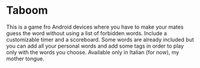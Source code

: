# Taboom

This is a game fro Android devices where you have to make your mates guess the word without using a list of forbidden words.
Include a customizable timer and a scoreboard. Some words are already included but you can add all your personal words and add some tags in order to play only with the words you choose.
Available only in Italian (for now), my mother tongue.
